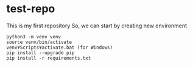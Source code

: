 # test-repo

This is my first repository
So, we can start by creating new environment

```
python3 -m venv venv
source venv/bin/activate
venv¥Scripts¥activate.bat (for Windows)
pip install --upgrade pip
pip install -r requirements.txt
```